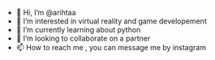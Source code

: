 - 👋 Hi, I’m @arihtaa
- 👀 I’m interested in virtual reality and game developement
- 🌱 I’m currently learning about python
- 💞️ I’m looking to collaborate on a partner 
- 📫 How to reach me , you can message me by instagram

<!---
arihtaa/arihtaa is a ✨ special ✨ repository because its `README.md` (this file) appears on your GitHub profile.
You can click the Preview link to take a look at your changes.
--->
